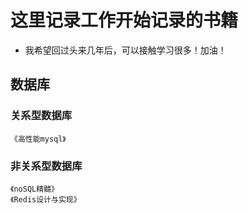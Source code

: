 # 这里记录工作开始记录的书籍

* 我希望回过头来几年后，可以接触学习很多！加油！

## 数据库

### 关系型数据库

```
《高性能mysql》
```

### 非关系型数据库

```
《noSQL精髓》
《Redis设计与实现》
```
